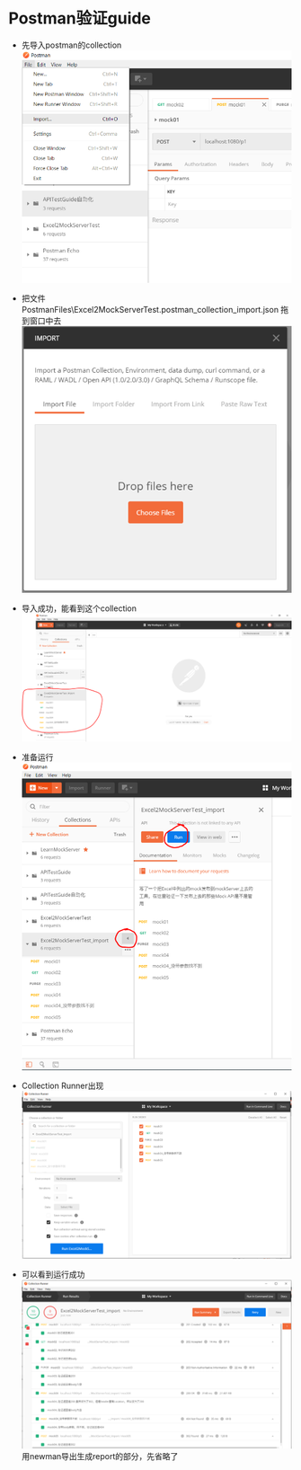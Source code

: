 # Postman验证guide

+ 先导入postman的collection
![咦](pic/postman01_import.PNG "Postman验证guide的截图")  
  
+ 把文件 PostmanFiles\Excel2MockServerTest.postman_collection_import.json 拖到窗口中去  
![咦](pic/postman02_import.PNG "Postman验证guide的截图")  
  
+ 导入成功，能看到这个collection  
![咦](pic/postman03_imported_successfully.PNG "Postman验证guide的截图")  
  
+ 准备运行  
![咦](pic/postman04_toRun.PNG "Postman验证guide的截图")  
  
+ Collection Runner出现  
![咦](pic/postman05_Run.PNG "Postman验证guide的截图")  
  
+ 可以看到运行成功  
![咦](pic/postman06_RunResult.PNG "Postman验证guide的截图")  
用newman导出生成report的部分，先省略了







